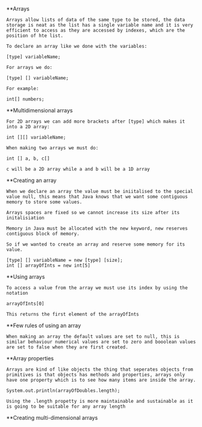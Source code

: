 **Arrays

	Arrays allow lists of data of the same type to be stored, the data storage is neat as the list has a single variable name and it is very efficient to access as they are accessed by indexes, which are the position of hte list.

	To declare an array like we done with the variables:

	[type] variableName;

	For arrays we do:

	[type] [] variableName;

	For example:

	int[] numbers;

**Multidimensional arrays

	For 2D arrays we can add more brackets after [type] which makes it into a 2D array:

	int [][] variableName;

	When making two arrays we must do:

	int [] a, b, c[]

	c will be a 2D array while a and b will be a 1D array

**Creating an array

	When we declare an array the value must be iniitalised to the special value null, this means that Java knows that we want some contiguous memory to store some values.

	Arrays spaces are fixed so we cannot increase its size after its initalisiation

	Memory in Java must be allocated with the new keyword, new reserves contiguous block of memory.

	So if we wanted to create an array and reserve some memory for its value.

	[type] [] variableName = new [type] [size];
	int [] arrayOfInts = new int[5]

**Using arrays

	To access a value from the array we must use its index by using the notation

	arrayOfInts[0]

	This returns the first element of the arrayOfInts

**Few rules of using an array

	When making an array the default values are set to null, this is similar behaviour numerical values are set to zero and booolean values are set to false when they are first created.


**Array properties

	Arrays are kind of like objects the thing that seperates objects from primitives is that objects has methods and properties, arrays only have one property which is to see how many items are inside the array.

	System.out.println(arrayOfDoubles.length);

	Using the .length propetty is more maintainable and sustainable as it is going to be suitable for any array length

**Creating multi-dimensional arrays

	